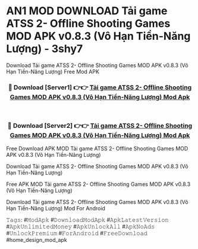 # AN1 MOD DOWNLOAD Tải game ATSS 2- Offline Shooting Games MOD APK v0.8.3 (Vô Hạn Tiền-Năng Lượng) - 3shy7
Download Tải game ATSS 2- Offline Shooting Games MOD APK v0.8.3 (Vô Hạn Tiền-Năng Lượng) Free Mod APK

<div align="center">
<h3>🔴 Download [Server1] 👉👉 <a href="https://apk-comot.site?title=Tải_game_ATSS_2-_Offline_Shooting_Games_MOD_APK_v0.8.3_(Vô_Hạn_Tiền-Năng_Lượng)">Tải game ATSS 2- Offline Shooting Games MOD APK v0.8.3 (Vô Hạn Tiền-Năng Lượng) Mod Apk</a></h3><br>

<h3>🔴 Download [Server2] 👉👉 <a href="https://apk-comot.site?title=Tải_game_ATSS_2-_Offline_Shooting_Games_MOD_APK_v0.8.3_(Vô_Hạn_Tiền-Năng_Lượng)">Tải game ATSS 2- Offline Shooting Games MOD APK v0.8.3 (Vô Hạn Tiền-Năng Lượng) Mod Apk</a></h3>
</div>


Free Download APK MOD Tải game ATSS 2- Offline Shooting Games MOD APK v0.8.3 (Vô Hạn Tiền-Năng Lượng)

Download Tải game ATSS 2- Offline Shooting Games MOD APK v0.8.3 (Vô Hạn Tiền-Năng Lượng) 

Free APK MOD Tải game ATSS 2- Offline Shooting Games MOD APK v0.8.3 (Vô Hạn Tiền-Năng Lượng) 

Download Tải game ATSS 2- Offline Shooting Games MOD APK v0.8.3 (Vô Hạn Tiền-Năng Lượng) Mod For Android

𝚃𝚊𝚐𝚜: #𝙼𝚘𝚍𝙰𝚙𝚔 #𝙳𝚘𝚠𝚗𝚕𝚘𝚊𝚍𝙼𝚘𝚍𝙰𝚙𝚔 #𝙰𝚙𝚔𝙻𝚊𝚝𝚎𝚜𝚝𝚅𝚎𝚛𝚜𝚒𝚘𝚗 #𝙰𝚙𝚔𝚄𝚗𝚕𝚒𝚖𝚒𝚝𝚎𝚍𝙼𝚘𝚗𝚎𝚢 #𝙰𝚙𝚔𝚄𝚗𝚕𝚘𝚌𝚔𝙰𝚕𝚕 #𝙰𝚙𝚔𝙽𝚘𝙰𝚍𝚜 #𝚄𝚗𝚕𝚘𝚌𝚔𝙿𝚛𝚎𝚖𝚒𝚞𝚖 #𝙵𝚘𝚛𝙰𝚗𝚍𝚛𝚘𝚒𝚍 #𝙵𝚛𝚎𝚎𝙳𝚘𝚠𝚗𝚕𝚘𝚊𝚍 #home_design_mod_apk